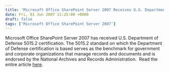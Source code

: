 ```yaml
---
title: 'Microsoft Office SharePoint Server 2007 Receives U.S. Department of Defense 5015.2 Certification'
date: Fri, 01 Jun 2007 11:25:00 +0000
draft: false
tags: ['Microsoft Office SharePoint Server 2007']
---
```


Microsoft Office SharePoint Server 2007 has received U.S. Department of Defense 5015.2 certification. The 5015.2 standard on which the Department of Defense certification is based serves as the benchmark for government and corporate organizations that manage records and documents and is endorsed by the National Archives and Records Administration.  Read the entire article [here](http://www.microsoft.com/presspass/press/2007/may07/05-29SharePointDoDPR.mspx).